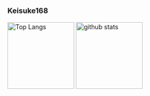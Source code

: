 ### Keisuke168
<p align="left"> 
  <img alt="Top Langs" height="150px" src="https://github-readme-stats.vercel.app/api/top-langs/?username=Keisuke168&layout=compact&show_icons=true" />
  <img alt="github stats" height="150px" src="https://github-readme-stats.vercel.app/api?username=Keisuke168&show_icons=ture" />
</p>
